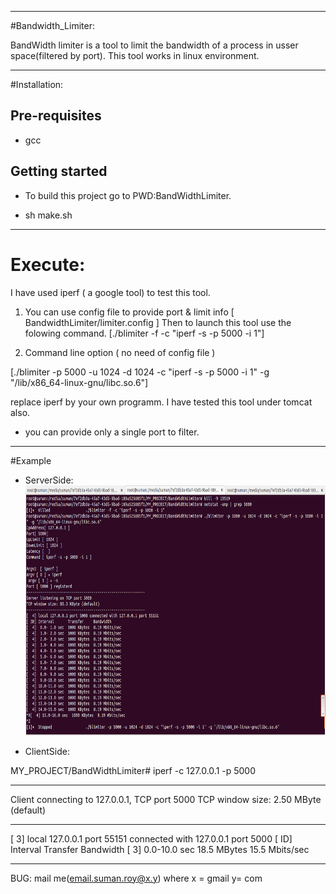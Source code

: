 -------------------------------------------------------------
#Bandwidth_Limiter:

BandWidth limiter is a tool to limit the bandwidth of a process in usser space(filtered by port).
 This tool works in linux environment.

------------------------------------------------------------

#Installation:

Pre-requisites
--------------

- gcc


Getting started
--------------
 - To build this project go to PWD:BandWidthLimiter.
 
 - sh make.sh

--------------------------------------------------------

# Execute:

I have used iperf ( a google tool) to test this tool.

1. You can use config file to provide port & limit info [ BandwidthLimiter/limiter.config ]
   Then to launch this tool use the folowing command. 
  [./blimiter -f -c "iperf -s -p 5000 -i 1"]

2. Command line option ( no need of config file )

[./blimiter -p 5000 -u 1024 -d 1024 -c "iperf -s -p 5000 -i 1" -g "/lib/x86_64-linux-gnu/libc.so.6"]

 replace iperf by your own programm. I have tested this tool under tomcat also.

 - you can provide only a single port to filter.

-----------------------------------------------------

#Example

- ServerSide:
   <img src="PrtSc/1.png" height="400" alt="ServerSide"/> 

- ClientSide:

MY_PROJECT/BandWidthLimiter# iperf -c 127.0.0.1 -p 5000

------------------------------------------------------------
Client connecting to 127.0.0.1, TCP port 5000
TCP window size: 2.50 MByte (default)

------------------------------------------------------------
[  3] local 127.0.0.1 port 55151 connected with 127.0.0.1 port 5000
[ ID] Interval       Transfer     Bandwidth
[  3]  0.0-10.0 sec  18.5 MBytes  15.5 Mbits/sec


---------------------------------------------------

BUG: mail me(email.suman.roy@x.y) where x = gmail
                                  y= com

